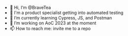 - 👋 Hi, I’m @BraveTea
- 👀 I'm a product specialist getting into automated testing
- 🌱 I’m currently learning Cypress, JS, and Postman
- 💞️ I’m working on AoC 2023 at the moment 
- 📫 How to reach me: invite me to a repo

<!---
BraveTea/BraveTea is a ✨ special ✨ repository because its `README.md` (this file) appears on your GitHub profile.
You can click the Preview link to take a look at your changes.
--->
